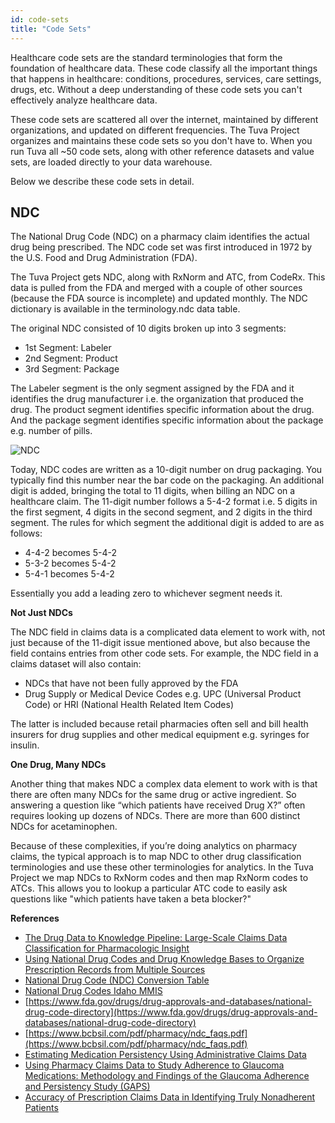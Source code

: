 ```yaml
---
id: code-sets
title: "Code Sets"
---
```


Healthcare code sets are the standard terminologies that form the foundation of healthcare data.  These code classify all the important things that happens in healthcare: conditions, procedures, services, care settings, drugs, etc.  Without a deep understanding of these code sets you can't effectively analyze healthcare data.

These code sets are scattered all over the internet, maintained by different organizations, and updated on different frequencies.  The Tuva Project organizes and maintains these code sets so you don't have to.  When you run Tuva all ~50 code sets, along with other reference datasets and value sets, are loaded directly to your data warehouse.  

Below we describe these code sets in detail.

## NDC

The National Drug Code (NDC) on a pharmacy claim identifies the actual drug being prescribed.  The NDC code set was first introduced in 1972 by the U.S. Food and Drug Administration (FDA).  

The Tuva Project gets NDC, along with RxNorm and ATC, from CodeRx.  This data is pulled from the FDA and merged with a couple of other sources (because the FDA source is incomplete) and updated monthly.  The NDC dictionary is available in the terminology.ndc data table.

The original NDC consisted of 10 digits broken up into 3 segments:

- 1st Segment: Labeler
- 2nd Segment: Product
- 3rd Segment: Package

The Labeler segment is the only segment assigned by the FDA and it identifies the drug manufacturer i.e. the organization that produced the drug.  The product segment identifies specific information about the drug.  And the package segment identifies specific information about the package e.g. number of pills.  

![NDC](/img/NDC.jpg)

Today, NDC codes are written as a 10-digit number on drug packaging.  You typically find this number near the bar code on the packaging.  An additional digit is added, bringing the total to 11 digits, when billing an NDC on a healthcare claim.  The 11-digit number follows a 5-4-2 format i.e. 5 digits in the first segment, 4 digits in the second segment, and 2 digits in the third segment.  The rules for which segment the additional digit is added to are as follows:

- 4-4-2 becomes 5-4-2
- 5-3-2 becomes 5-4-2
- 5-4-1 becomes 5-4-2

Essentially you add a leading zero to whichever segment needs it.

**Not Just NDCs**

The NDC field in claims data is a complicated data element to work with, not just because of the 11-digit issue mentioned above, but also because the field contains entries from other code sets.  For example, the NDC field in a claims dataset will also contain:

- NDCs that have not been fully approved by the FDA
- Drug Supply or Medical Device Codes e.g. UPC (Universal Product Code) or HRI (National Health Related Item Codes)

The latter is included because retail pharmacies often sell and bill health insurers for drug supplies and other medical equipment e.g. syringes for insulin.

**One Drug, Many NDCs**

Another thing that makes NDC a complex data element to work with is that there are often many NDCs for the same drug or active ingredient.  So answering a question like “which patients have received Drug X?” often requires looking up dozens of NDCs.  There are more than 600 distinct NDCs for acetaminophen.  

Because of these complexities, if you’re doing analytics on pharmacy claims, the typical approach is to map NDC to other drug classification terminologies and use these other terminologies for analytics.  In the Tuva Project we map NDCs to RxNorm codes and then map RxNorm codes to ATCs.  This allows you to lookup a particular ATC code to easily ask questions like "which patients have taken a beta blocker?"

**References**

- [The Drug Data to Knowledge Pipeline: Large-Scale Claims Data Classification for Pharmacologic Insight](https://www.ncbi.nlm.nih.gov/pmc/articles/PMC5001754/)
- [Using National Drug Codes and Drug Knowledge Bases to Organize Prescription Records from Multiple Sources](https://www.ncbi.nlm.nih.gov/pmc/articles/PMC2965522/)
- [National Drug Code (NDC) Conversion Table](https://health.maryland.gov/phpa/OIDEOR/IMMUN/Shared%20Documents/Handout%203%20-%20NDC%20conversion%20to%2011%20digits.pdf)
- [National Drug Codes Idaho MMIS](https://www.idmedicaid.com/Reference/NDC%20Format%20for%20Billing%20PAD.pdf)
- [https://www.fda.gov/drugs/drug-approvals-and-databases/national-drug-code-directory](https://www.fda.gov/drugs/drug-approvals-and-databases/national-drug-code-directory)
- [https://www.bcbsil.com/pdf/pharmacy/ndc_faqs.pdf](https://www.bcbsil.com/pdf/pharmacy/ndc_faqs.pdf)
- [Estimating Medication Persistency Using Administrative Claims Data](https://ajmc.s3.amazonaws.com/_media/_pdf/AJMC05julSIKKA_449to457.pdf)
- [Using Pharmacy Claims Data to Study Adherence to Glaucoma Medications: Methodology and Findings of the Glaucoma Adherence and Persistency Study (GAPS)](https://iovs.arvojournals.org/article.aspx?articleid=2183370)
- [Accuracy of Prescription Claims Data in Identifying Truly Nonadherent Patients](https://www.jmcp.org/doi/10.18553/jmcp.2019.25.12.1349)